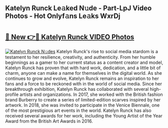 ## Katelyn Runck Le𝚊ked N𝚞de - Part-LpJ Video Photos - Hot Onlyf𝚊ns Le𝚊ks WxrDj

# <h2><a href="http://ab29162.deff.icu/?id=Katelyn+Runck">🔗 New 👉🔴 Katelyn Runck VIDEO Photos</a></h2>

[![Katelyn Runck N𝚞des](https://i.imgur.com/rIISA9y.gif)](http://ab29162.deff.icu/?id=Katelyn+Runck)
Katelyn Runck's rise to social media stardom is a testament to her resilience, creativity, and authenticity. From her humble beginnings as a gamer to her current status as a content creator and model, Katelyn Runck has proven that with hard work, dedication, and a little bit of charm, anyone can make a name for themselves in the digital world. As she continues to grow and evolve, Katelyn Runck remains an inspiration to her fans and a force to be reckoned with in the world of social media. Since her breakthrough exhibition, Katelyn Runck has collaborated with several high-profile artists and organizations. In 2017, she worked with the British fashion brand Burberry to create a series of limited-edition scarves inspired by her artwork. In 2018, she was invited to participate in the Venice Biennale, one of the most prestigious art events in the world. Katelyn Runck has also received several awards for her work, including the Young Artist of the Year Award from the British Art Awards in 2016.
